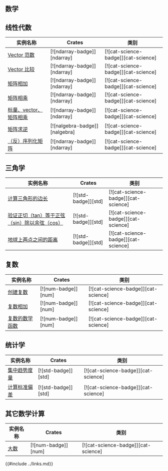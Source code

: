 ## 数学

<!--
> [science/mathematics.md](https://github.com/rust-lang-nursery/rust-cookbook/blob/master/src/science/mathematics.md)
> <br />
> commit a00ff787ce5e326e27dd7747bd25f8a527f7d97e - 2020.06.07
-->

## 线性代数

| 实例名称 | Crates | 类别 |
|--------|--------|------------|
| [Vector 范数][vector-norm] | [![ndarray-badge]][ndarray] | [![cat-science-badge]][cat-science] |
| [Vector 比较][vector-comparison] | [![ndarray-badge]][ndarray] | [![cat-science-badge]][cat-science] |
| [矩阵相加][add-matrices] | [![ndarray-badge]][ndarray] | [![cat-science-badge]][cat-science] |
| [矩阵相乘][multiply-matrices] | [![ndarray-badge]][ndarray] | [![cat-science-badge]][cat-science] |
| [标量、vector、矩阵相乘][multiply-scalar-vector-matrix] | [![ndarray-badge]][ndarray] | [![cat-science-badge]][cat-science] |
| [矩阵求逆][invert-matrix] | [![nalgebra-badge]][nalgebra] | [![cat-science-badge]][cat-science] |
| [（反）序列化矩阵][deserialize-matrix] | [![ndarray-badge]][ndarray] | [![cat-science-badge]][cat-science] |

[vector-norm]: /science/mathematics/linear_algebra.md#vector-范数
[vector-comparison]: /science/mathematics/linear_algebra.md#vector-比较
[add-matrices]: /science/mathematics/linear_algebra.md#矩阵相加
[multiply-matrices]: /science/mathematics/linear_algebra.md#矩阵相乘
[multiply-scalar-vector-matrix]: /science/mathematics/linear_algebra.md#标量vector矩阵相乘
[invert-matrix]: /science/mathematics/linear_algebra.md#矩阵求逆
[deserialize-matrix]: /science/mathematics/linear_algebra.md#反序列化矩阵

## 三角学

| 实例名称 | Crates | 类别 |
|--------|--------|------------|
| [计算三角形的边长][side-length] | [![std-badge]][std] | [![cat-science-badge]][cat-science] |
| [验证正切（tan）等于正弦（sin）除以余弦（cos）][tan-sin-cos] | [![std-badge]][std] | [![cat-science-badge]][cat-science] |
| [地球上两点之间的距离][latitude-longitude] | [![std-badge]][std] | [![cat-science-badge]][cat-science] |

[side-length]: /science/mathematics/trigonometry.md#计算三角形的边长
[tan-sin-cos]: /science/mathematics/trigonometry.md#验证正切tan等于正弦sin除以余弦cos
[latitude-longitude]: /science/mathematics/trigonometry.md#地球上两点之间的距离

## 复数

| 实例名称 | Crates | 类别 |
|--------|--------|------------|
| [创建复数][create-complex] | [![num-badge]][num] | [![cat-science-badge]][cat-science] |
| [复数相加][add-complex] | [![num-badge]][num] | [![cat-science-badge]][cat-science] |
| [复数的数学函数][mathematical-functions] | [![num-badge]][num] | [![cat-science-badge]][cat-science] |

[create-complex]: /science/mathematics/complex_numbers.md#创建复数
[add-complex]: /science/mathematics/complex_numbers.md#复数相加
[mathematical-functions]: /science/mathematics/complex_numbers.md#复数的数学函数

## 统计学

| 实例名称 | Crates | 类别 |
|--------|--------|------------|
| [集中趋势度量][ex-central-tendency] | [![std-badge]][std] | [![cat-science-badge]][cat-science] |
| [计算标准偏差][ex-standard-deviation] | [![std-badge]][std] | [![cat-science-badge]][cat-science] |

[ex-central-tendency]: /science/mathematics/statistics.md#集中趋势度量
[ex-standard-deviation]: /science/mathematics/statistics.md#计算标准偏差

## 其它数学计算

| 实例名称 | Crates | 类别 |
|--------|--------|------------|
| [大数][big-integers] | [![num-badge]][num] | [![cat-science-badge]][cat-science] |

[big-integers]: /science/mathematics/miscellaneous.md#大数

{{#include ../links.md}}
